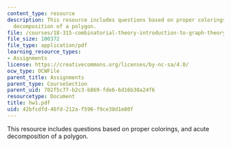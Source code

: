 ```yaml
---
content_type: resource
description: This resource includes questions based on proper colorings, and acute
  decomposition of a polygon.
file: /courses/18-315-combinatorial-theory-introduction-to-graph-theory-extremal-and-enumerative-combinatorics-spring-2005/42bfcdfd46fd212af596f9ce38d1e80f_hw1.pdf
file_size: 100372
file_type: application/pdf
learning_resource_types:
- Assignments
license: https://creativecommons.org/licenses/by-nc-sa/4.0/
ocw_type: OCWFile
parent_title: Assignments
parent_type: CourseSection
parent_uid: 702f5c77-b2c3-b869-fde6-6d16b38a24f6
resourcetype: Document
title: hw1.pdf
uid: 42bfcdfd-46fd-212a-f596-f9ce38d1e80f
---
```

This resource includes questions based on proper colorings, and acute decomposition of a polygon.